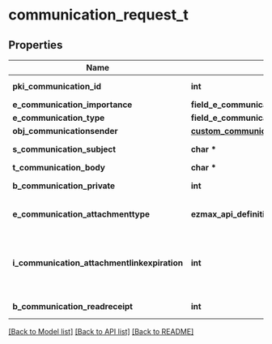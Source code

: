 # communication_request_t

## Properties
Name | Type | Description | Notes
------------ | ------------- | ------------- | -------------
**pki_communication_id** | **int** | The unique ID of the Communication. | [optional] 
**e_communication_importance** | **field_e_communication_importance_t \*** |  | [optional] 
**e_communication_type** | **field_e_communication_type_t \*** |  | 
**obj_communicationsender** | [**custom_communicationsender_request_t**](custom_communicationsender_request.md) \* |  | [optional] 
**s_communication_subject** | **char \*** | The subject of the Communication | [optional] 
**t_communication_body** | **char \*** | The Body of the Communication | 
**b_communication_private** | **int** | Whether the Communication is private or not | 
**e_communication_attachmenttype** | **ezmax_api_definition__full_communication_request_ECOMMUNICATIONATTACHMENTTYPE_e** | How the attachment should be included in the email.   Only used if eCommunicationType is **Email** | [optional] 
**i_communication_attachmentlinkexpiration** | **int** | The number of days before the attachment link expired.   Only used if eCommunicationType is **Email** and eCommunicationattachmentType is **Link** | [optional] 
**b_communication_readreceipt** | **int** | Whether we ask for a read receipt or not. | [optional] 

[[Back to Model list]](../README.md#documentation-for-models) [[Back to API list]](../README.md#documentation-for-api-endpoints) [[Back to README]](../README.md)


